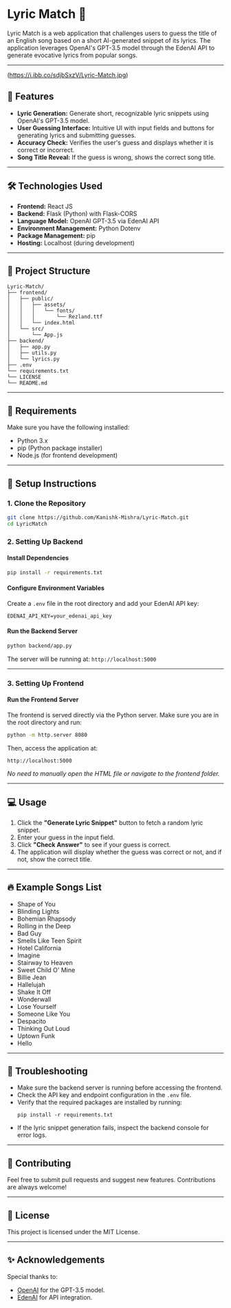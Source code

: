 # Lyric Match 🎵

Lyric Match is a web application that challenges users to guess the title of an English song based on a short AI-generated snippet of its lyrics. The application leverages OpenAI's GPT-3.5 model through the EdenAI API to generate evocative lyrics from popular songs.

---
(https://i.ibb.co/sdjbSxzV/Lyric-Match.jpg)

## 🚀 Features
- **Lyric Generation:** Generate short, recognizable lyric snippets using OpenAI's GPT-3.5 model.
- **User Guessing Interface:** Intuitive UI with input fields and buttons for generating lyrics and submitting guesses.
- **Accuracy Check:** Verifies the user's guess and displays whether it is correct or incorrect.
- **Song Title Reveal:** If the guess is wrong, shows the correct song title.

---

## 🛠️ Technologies Used
- **Frontend:** React JS
- **Backend:** Flask (Python) with Flask-CORS
- **Language Model:** OpenAI GPT-3.5 via EdenAI API
- **Environment Management:** Python Dotenv
- **Package Management:** pip
- **Hosting:** Localhost (during development)

---

## 📂 Project Structure
```
Lyric-Match/
├── frontend/
│   ├── public/
│   │   ├── assets/
│   │   │   └── fonts/
│   │   │       └── Rezland.ttf
│   │   └── index.html
│   └── src/
│       └── App.js
├── backend/
│   ├── app.py
│   ├── utils.py
│   └── lyrics.py
├── .env
└── requirements.txt
└── LICENSE
└── README.md
```

---

## 📝 Requirements
Make sure you have the following installed:
- Python 3.x
- pip (Python package installer)
- Node.js (for frontend development)

---

## 🛑 Setup Instructions

### 1. Clone the Repository
```bash
git clone https://github.com/Kanishk-Mishra/Lyric-Match.git
cd LyricMatch
```

### 2. Setting Up Backend

#### Install Dependencies
```bash
pip install -r requirements.txt
```

#### Configure Environment Variables
Create a `.env` file in the root directory and add your EdenAI API key:
```
EDENAI_API_KEY=your_edenai_api_key
```

#### Run the Backend Server
```bash
python backend/app.py
```
The server will be running at: `http://localhost:5000`

---

### 3. Setting Up Frontend

#### Run the Frontend Server
The frontend is served directly via the Python server. Make sure you are in the root directory and run:
```bash
python -m http.server 8080
```
Then, access the application at:
```
http://localhost:5000
```
*No need to manually open the HTML file or navigate to the frontend folder.*

---

## 💻 Usage

1. Click the **"Generate Lyric Snippet"** button to fetch a random lyric snippet.
2. Enter your guess in the input field.
3. Click **"Check Answer"** to see if your guess is correct.
4. The application will display whether the guess was correct or not, and if not, show the correct title.

---

## 🔥 Example Songs List
- Shape of You
- Blinding Lights
- Bohemian Rhapsody
- Rolling in the Deep
- Bad Guy
- Smells Like Teen Spirit
- Hotel California
- Imagine
- Stairway to Heaven
- Sweet Child O' Mine
- Billie Jean
- Hallelujah
- Shake It Off
- Wonderwall
- Lose Yourself
- Someone Like You
- Despacito
- Thinking Out Loud
- Uptown Funk
- Hello

---

## 🐛 Troubleshooting
- Make sure the backend server is running before accessing the frontend.
- Check the API key and endpoint configuration in the `.env` file.
- Verify that the required packages are installed by running:
  ```
  pip install -r requirements.txt
  ```
- If the lyric snippet generation fails, inspect the backend console for error logs.

---

## 🤝 Contributing
Feel free to submit pull requests and suggest new features. Contributions are always welcome!

---

## 📜 License
This project is licensed under the MIT License.

---

## ✨ Acknowledgements
Special thanks to:
- [OpenAI](https://openai.com) for the GPT-3.5 model.
- [EdenAI](https://www.edenai.co/) for API integration.
